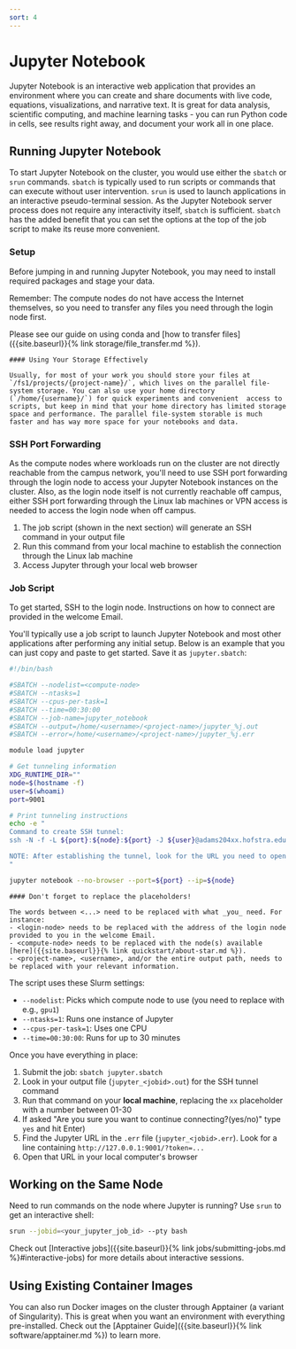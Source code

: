 ```yaml
---
sort: 4
---
```


# Jupyter Notebook

Jupyter Notebook is an interactive web application that provides an environment where you can create and share documents with live code, equations, visualizations, and narrative text. It is great for data analysis, scientific computing, and machine learning tasks - you can run Python code in cells, see results right away, and document your work all in one place.

## Running Jupyter Notebook

To start Jupyter Notebook on the cluster, you would use either the `sbatch` or `srun` commands. `sbatch` is typically used to run scripts or commands that can execute without user intervention. `srun` is used to launch applications in an interactive pseudo-terminal session. As the Jupyter Notebook server process does not require any interactivity itself, `sbatch` is sufficient. `sbatch` has the added benefit that you can set the options at the top of the job script to make its reuse more convenient.


### Setup

Before jumping in and running Jupyter Notebook, you may need to install required packages and stage your data.

Remember: The compute nodes do not have access the Internet themselves, so you need to transfer any files you need through the login node first.

Please see our guide on using conda and [how to transfer files]({{site.baseurl}}{% link storage/file_transfer.md %}).

```note
#### Using Your Storage Effectively

Usually, for most of your work you should store your files at `/fs1/projects/{project-name}/`, which lives on the parallel file-system storage. You can also use your home directory (`/home/{username}/`) for quick experiments and convenient  access to scripts, but keep in mind that your home directory has limited storage space and performance. The parallel file-system storable is much faster and has way more space for your notebooks and data.
```

### SSH Port Forwarding

As the compute nodes where workloads run on the cluster are not directly reachable from the campus network, you'll need to use SSH port forwarding through the login node to access your Jupyter Notebook instances on the cluster. Also, as the login node itself is not currently reachable off campus, either SSH port forwarding through the Linux lab machines or VPN access is needed to access the login node when off campus.

1. The job script (shown in the next section) will generate an SSH command in your output file
2. Run this command from your local machine to establish the connection through the Linux lab machine
3. Access Jupyter through your local web browser

### Job Script

To get started, SSH to the login node. Instructions on how to connect are provided in the welcome Email.

You'll typically use a job script to launch Jupyter Notebook and most other applications after performing any initial setup. Below is an example that you can just copy and paste to get started. Save it as `jupyter.sbatch`:

```bash
#!/bin/bash

#SBATCH --nodelist=<compute-node>
#SBATCH --ntasks=1
#SBATCH --cpus-per-task=1
#SBATCH --time=00:30:00
#SBATCH --job-name=jupyter_notebook
#SBATCH --output=/home/<username>/<project-name>/jupyter_%j.out
#SBATCH --error=/home/<username>/<project-name>/jupyter_%j.err

module load jupyter

# Get tunneling information
XDG_RUNTIME_DIR=""
node=$(hostname -f)
user=$(whoami)
port=9001

# Print tunneling instructions
echo -e "
Command to create SSH tunnel:
ssh -N -f -L ${port}:${node}:${port} -J ${user}@adams204xx.hofstra.edu:5010,${user}@binary.star.hofstra.edu:5010 -o StrictHostKeyChecking=no -o UserKnownHostsFile=/dev/null ${user}@${node}

NOTE: After establishing the tunnel, look for the URL you need to open in your local browser, printed in the .err file.
"

jupyter notebook --no-browser --port=${port} --ip=${node}
```

```warning
#### Don't forget to replace the placeholders!

The words between <...> need to be replaced with what _you_ need. For instance:
- <login-node> needs to be replaced with the address of the login node provided to you in the welcome Email.
- <compute-node> needs to be replaced with the node(s) available [here]({{site.baseurl}}{% link quickstart/about-star.md %}).
- <project-name>, <username>, and/or the entire output path, needs to be replaced with your relevant information.
```

The script uses these Slurm settings:
- `--nodelist`: Picks which compute node to use (you need to replace with e.g., `gpu1`)
- `--ntasks=1`: Runs one instance of Jupyter
- `--cpus-per-task=1`: Uses one CPU
- `--time=00:30:00`: Runs for up to 30 minutes

Once you have everything in place:
1. Submit the job: `sbatch jupyter.sbatch`
2. Look in your output file (`jupyter_<jobid>.out`) for the SSH tunnel command
3. Run that command on your **local machine**, replacing the `xx` placeholder with a number between 01-30
4. If asked "Are you sure you want to continue connecting?(yes/no)" type `yes` and hit Enter)
5. Find the Jupyter URL in the `.err` file (`jupyter_<jobid>.err`). Look for a line containing `http://127.0.0.1:9001/?token=...`
6. Open that URL in your local computer's browser

## Working on the Same Node

Need to run commands on the node where Jupyter is running? Use `srun` to get an interactive shell:

```bash
srun --jobid=<your_jupyter_job_id> --pty bash
```

Check out [Interactive jobs]({{site.baseurl}}{% link jobs/submitting-jobs.md %}#interactive-jobs) for more details about interactive sessions.

## Using Existing Container Images

You can also run Docker images on the cluster through Apptainer (a variant of Singularity). This is great when you want an environment with everything pre-installed. Check out the [Apptainer Guide]({{site.baseurl}}{% link software/apptainer.md %}) to learn more.
